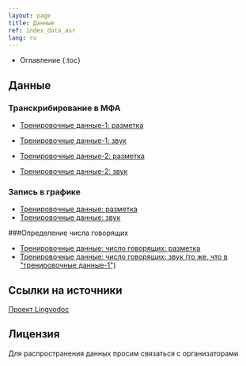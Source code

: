 ```yaml
---
layout: page
title: Данные
ref: index_data_asr
lang: ru
---
```

* Оглавление
{:toc}


## Данные
### Транскрибирование в МФА
* [Тренировочные данные-1: разметка](https://github.com/lowresource-lang-eval/asr_evaluation_scripts/blob/main/train1.tsv)
* [Тренировочные данные-1: звук](https://drive.google.com/drive/folders/1HJe_BOxUmc8g_2jlhoHlt6GG4OkUqCm0?usp=sharing)


* [Тренировочные данные-2: разметка](https://github.com/lowresource-lang-eval/asr_evaluation_scripts/blob/main/train2.tsv)
* [Тренировочные данные-2: звук](https://drive.google.com/file/d/12VlrascWKbIWTjYTxJOD9RtXPsKs58oh/view?usp=sharing)

### Запись в графике

* [Тренировочные данные: разметка](https://raw.githubusercontent.com/lowresource-lang-eval/asr_evaluation_scripts/main/ortho_train.tsv)
* [Тренировочные данные: звук](https://drive.google.com/file/d/168v_pSnm2_saB_7sqQI9xK8JBcTXCnRc/view)



###Определение числа говорящих

* [Тренировочные данные: число говорящих: разметка](https://github.com/lowresource-lang-eval/asr_evaluation_scripts/blob/main/train1speakers.tsv)
* [Тренировочные данные: число говорящих: звук (то же, что в "тренировочные данные-1")](https://drive.google.com/drive/folders/1HJe_BOxUmc8g_2jlhoHlt6GG4OkUqCm0?usp=sharing)


## Ссылки на источники
[Проект Lingvodoc](http://lingvodoc.ispras.ru/)

## Лицензия
Для распространения данных просим связаться с организаторами